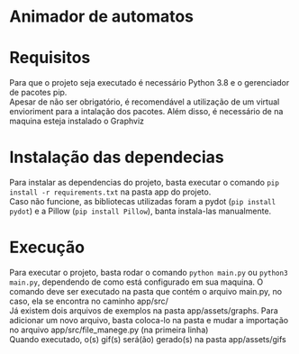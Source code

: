 # Animador de automatos

# Requisitos

Para que o projeto seja executado é necessário Python 3.8 e o gerenciador de pacotes pip.
<br>
Apesar de não ser obrigatório, é recomendável a utilização de um virtual envioriment para a intalação dos pacotes.
Além disso, é necessário de na maquina esteja instalado o Graphviz

# Instalação das dependecias

Para instalar as dependencias do projeto, basta executar o comando ```pip install -r requirements.txt``` na pasta app do projeto. 
<br>
Caso não funcione, as bibliotecas utilizadas foram a pydot (```pip install pydot```) e a Pillow (```pip install Pillow```), banta instala-las manualmente.

# Execução

Para executar o projeto, basta rodar o comando ```python main.py``` ou ```python3 main.py```, dependendo de como está configurado em sua maquina. O comando deve ser executado na pasta que contém o arquivo main.py, no caso, ela se encontra no caminho app/src/
<br>
Já existem dois arquivos de exemplos na pasta app/assets/graphs. Para adicionar um novo arquivo, basta coloca-lo na pasta e mudar a importação no arquivo app/src/file_manege.py (na primeira linha)
<br>
Quando executado, o(s) gif(s) será(ão) gerado(s) na pasta app/assets/gifs
